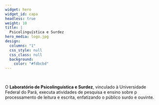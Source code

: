 ```yaml
---
widget: hero
widget_id: capa
headless: true
weight: 10
title: |
  Psicolinguística e Surdez
hero_media: logo.jpg
design:
  columns: "1"
  css_style: null
  css_class: null
  background:
    color: "#fdbcbd"
---
```


<br>

O **Laboratório de Psicolinguística e Surdez**, vinculado à Universidade Federal do Pará, executa atividades de pesquisa e ensino sobre p processamento de leitura e escrita, enfatizando o público surdo e ouvinte.
